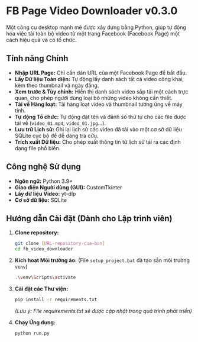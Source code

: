 # FB Page Video Downloader v0.3.0

Một công cụ desktop mạnh mẽ được xây dựng bằng Python, giúp tự động hóa việc tải toàn bộ video từ một trang Facebook (Facebook Page) một cách hiệu quả và có tổ chức.

## Tính năng Chính
- **Nhập URL Page:** Chỉ cần dán URL của một Facebook Page để bắt đầu.
- **Lấy Dữ liệu Toàn diện:** Tự động lấy danh sách tất cả video công khai, kèm theo thumbnail và ngày đăng.
- **Xem trước & Tùy chỉnh:** Hiển thị danh sách video sắp tải một cách trực quan, cho phép người dùng loại bỏ những video không cần thiết.
- **Tải về Hàng loạt:** Tải hàng loạt video và thumbnail tương ứng về máy tính.
- **Tự động Tổ chức:** Tự động đặt tên và đánh số thứ tự cho các file được tải về (`video_01.mp4`, `video_01.jpg`...).
- **Lưu trữ Lịch sử:** Ghi lại lịch sử các video đã tải vào một cơ sở dữ liệu SQLite cục bộ để dễ dàng tra cứu.
- **Trích xuất Dữ liệu:** Cho phép xuất thông tin từ lịch sử tải ra các định dạng file phổ biến.

## Công nghệ Sử dụng
- **Ngôn ngữ:** Python 3.9+
- **Giao diện Người dùng (GUI):** CustomTkinter
- **Lấy dữ liệu Video:** yt-dlp
- **Cơ sở dữ liệu:** SQLite

## Hướng dẫn Cài đặt (Dành cho Lập trình viên)
1.  **Clone repository:**
    ```bash
    git clone [URL-repository-cua-ban]
    cd fb_video_downloader
    ```
2.  **Kích hoạt Môi trường ảo:**
    (File `setup_project.bat` đã tạo sẵn môi trường `venv`)
    ```bash
    .\venv\Scripts\activate
    ```
3.  **Cài đặt các Thư viện:**
    ```bash
    pip install -r requirements.txt
    ```
    *(Lưu ý: File requirements.txt sẽ được cập nhật trong quá trình phát triển)*

4.  **Chạy Ứng dụng:**
    ```bash
    python run.py
    ```